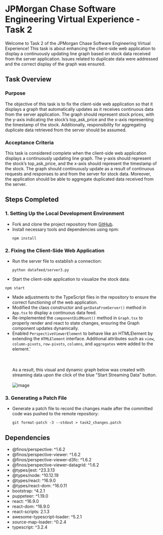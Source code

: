 # JPMorgan Chase Software Engineering Virtual Experience - Task 2

Welcome to Task 2 of the JPMorgan Chase Software Engineering Virtual Experience! This task is about enhancing the client-side web application to display a continuously updating line graph based on stock data received from the server application. Issues related to duplicate data were addressed and the correct display of the graph was ensured. 

## Task Overview
### Purpose
The objective of this task is to fix the client-side web application so that it displays a graph that automatically updates as it receives continuous data from the server application. The graph should represent stock prices, with the y-axis indicating the stock’s top_ask_price and the x-axis representing the timestamp of the stock. Additionally, responsibility for aggregating duplicate data retrieved from the server should be assumed.

### Acceptance Criteria
This task is considered complete when the client-side web application displays a continuously updating line graph. The y-axis should represent the stock’s top_ask_price, and the x-axis should represent the timestamp of the stock. The graph should continuously update as a result of continuous requests and responses to and from the server for stock data. Moreover, the application should be able to aggregate duplicated data received from the server.

## Steps Completed
### 1. Setting Up the Local Development Environment
- Fork and clone the project repository from [GitHub](https://github.com/theforage/forage-jpmc-swe-task-2).
- Install necessary tools and dependencies using npm:
  ```
  npm install
  ```
### 2. Fixing the Client-Side Web Application
- Run the server file to establish a connection:
  ```
  python datafeed/server3.py
  ```
-  Start the client-side application to visualize the stock data:
  ```
  npm start
  ```
-  Made adjustments to the TypeScript files in the repository to ensure the correct functioning of the web application.
-  Modified the class constructor and `getDataFromServer()` method in `App.tsx` to display a continuous data feed.
-  Re-implemented the `componentDidMount()` method in `Graph.tsx` to properly render and react to state changes, ensuring the Graph component updates dynamically.
-  Enabled `PerspectiveViewerElement` to behave like an HTMLElement by extending the `HTMLElement` interface. Additional attributes such as `view`, `column-pivots`, `row-pivots`, `columns`, and `aggregates` were added to the element.'
    <br/><br/><br/><br/>
    As a result, this visual and dynamic graph below was created with streaming data upon the click of the blue "Start Streaming Data" button. <br/><br/>
    ![image](https://github.com/DJRoche509/forage-jpmc-swe-task-2/assets/100164051/3b4374f6-5c20-4600-9424-02b98e7cedf1)

  
### 3. Generating a Patch File
- Generate a patch file to record the changes made after the committed code was pushed to the remote repository:
  ```
  git format-patch -3 --stdout > task2_changes.patch
  ```

## Dependencies
- @finos/perspective: ^1.6.2
- @finos/perspective-viewer: ^1.6.2
- @finos/perspective-viewer-d3fc: ^1.6.2
- @finos/perspective-viewer-datagrid: ^1.6.2
- @types/jest: ^23.3.13
- @types/node: ^10.12.19
- @types/react: ^16.9.0
- @types/react-dom: ^16.0.11
- bootstrap: ^4.2.1
- puppeteer: ^1.19.0
- react: ^16.9.0
- react-dom: ^16.9.0
- react-scripts: 2.1.3
- awesome-typescript-loader: ^5.2.1
- source-map-loader: ^0.2.4
- typescript: ^3.2.4
  
